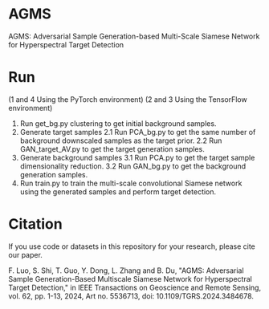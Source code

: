 # AGMS
AGMS: Adversarial Sample Generation-based Multi-Scale  Siamese Network for Hyperspectral Target Detection
# Run
(1 and 4 Using the PyTorch environment)
(2 and 3 Using the TensorFlow environment)
1. Run get_bg.py clustering to get initial background samples.
2. Generate target samples
2.1 Run PCA_bg.py to get the same number of background downscaled samples as the target prior.
2.2 Run GAN_target_AV.py to get the target generation samples.
3. Generate background samples
3.1 Run PCA.py to get the target sample dimensionality reduction.
3.2 Run GAN_bg.py to get the background generation samples.
4. Run train.py to train the multi-scale convolutional Siamese network using the generated samples and perform target detection.
   
# Citation
If you use code or datasets in this repository for your research, please cite our paper.

F. Luo, S. Shi, T. Guo, Y. Dong, L. Zhang and B. Du, "AGMS: Adversarial Sample Generation-Based Multiscale Siamese Network for Hyperspectral Target Detection," in IEEE Transactions on Geoscience and Remote Sensing, vol. 62, pp. 1-13, 2024, Art no. 5536713, doi: 10.1109/TGRS.2024.3484678. 
